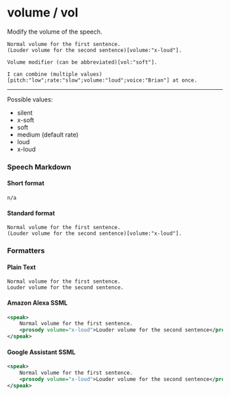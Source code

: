 # volume / vol

Modify the volume of the speech.

```
Normal volume for the first sentence.
(Louder volume for the second sentence)[volume:"x-loud"].

Volume modifier (can be abbreviated)[vol:"soft"].

I can combine (multiple values)[pitch:"low";rate:"slow";volume:"loud";voice:"Brian"] at once.
```

---

Possible values:
- silent
- x-soft
- soft
- medium (default rate)
- loud
- x-loud


### Speech Markdown
#### Short format
```
n/a
```

#### Standard format
```
Normal volume for the first sentence.
(Louder volume for the second sentence)[volume:"x-loud"].
```

### Formatters
#### Plain Text
```
Normal volume for the first sentence.
Louder volume for the second sentence.
```

#### Amazon Alexa SSML
```xml
<speak>
    Normal volume for the first sentence.
    <prosody volume="x-loud">Louder volume for the second sentence</prosody>.
</speak>
```

#### Google Assistant SSML
```xml
<speak>
    Normal volume for the first sentence.
    <prosody volume="x-loud">Louder volume for the second sentence</prosody>.
</speak>
```
